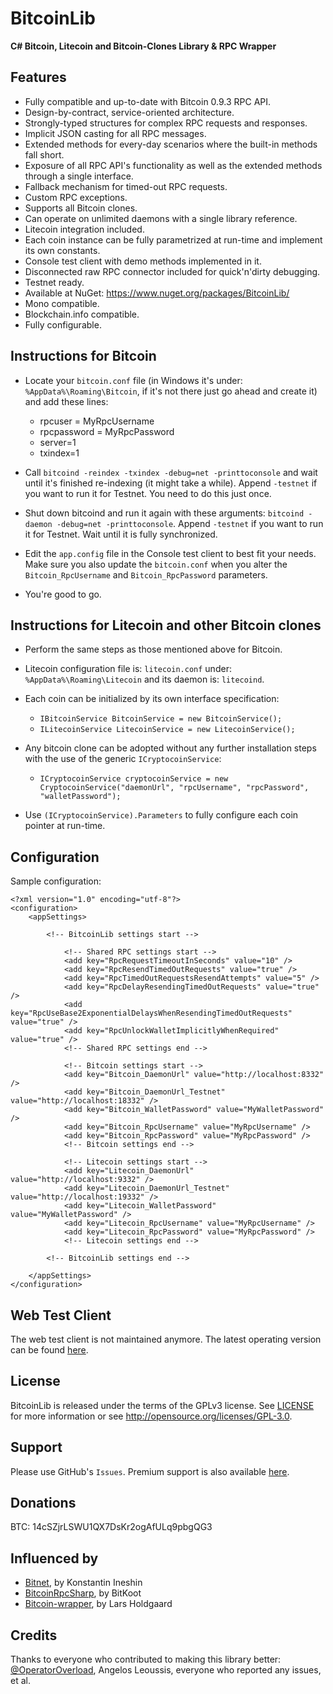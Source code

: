 ﻿BitcoinLib
==========

**C# Bitcoin, Litecoin and Bitcoin-Clones Library & RPC Wrapper**

Features
--------

- Fully compatible and up-to-date with Bitcoin 0.9.3 RPC API.
- Design-by-contract, service-oriented architecture.
- Strongly-typed structures for complex RPC requests and responses.
- Implicit JSON casting for all RPC messages.
- Extended methods for every-day scenarios where the built-in methods fall short.
- Exposure of all RPC API's functionality as well as the extended methods through a single interface.
- Fallback mechanism for timed-out RPC requests.
- Custom RPC exceptions.
- Supports all Bitcoin clones.
- Can operate on unlimited daemons with a single library reference.
- Litecoin integration included.
- Each coin instance can be fully parametrized at run-time and implement its own constants.
- Console test client with demo methods implemented in it.
- Disconnected raw RPC connector included for quick'n'dirty debugging.
- Testnet ready.
- Available at NuGet: https://www.nuget.org/packages/BitcoinLib/
- Mono compatible.
- Blockchain.info compatible.
- Fully configurable.


Instructions for Bitcoin
------------------------

- Locate your `bitcoin.conf` file (in Windows it's under: `%AppData%\Roaming\Bitcoin`, if it's not there just go ahead and create it) and add these lines:
	- rpcuser = MyRpcUsername
	- rpcpassword = MyRpcPassword
	- server=1
	- txindex=1

- Call `bitcoind -reindex -txindex -debug=net -printtoconsole` and wait until it's finished re-indexing (it might take a while). Append `-testnet` if you want to run it for Testnet. You need to do this just once.

- Shut down bitcoind and run it again with these arguments: `bitcoind -daemon -debug=net -printtoconsole`. Append `-testnet` if you want to run it for Testnet. Wait until it is fully synchronized. 

- Edit the `app.config` file in the Console test client to best fit your needs. Make sure you also update the `bitcoin.conf` when you alter the `Bitcoin_RpcUsername` and `Bitcoin_RpcPassword` parameters.

- You're good to go.


Instructions for Litecoin and other Bitcoin clones
--------------------------------------------------

- Perform the same steps as those mentioned above for Bitcoin.

- Litecoin configuration file is: `litecoin.conf` under: `%AppData%\Roaming\Litecoin` and its daemon is: `litecoind`.

- Each coin can be initialized by its own interface specification:
	- `IBitcoinService BitcoinService = new BitcoinService();` 
	- `ILitecoinService LitecoinService = new LitecoinService();` 

- Any bitcoin clone can be adopted without any further installation steps with the use of the generic `ICryptocoinService`:
	- `ICryptocoinService cryptocoinService = new CryptocoinService("daemonUrl", "rpcUsername", "rpcPassword", "walletPassword");`

- Use `(ICryptocoinService).Parameters` to fully configure each coin pointer at run-time. 


Configuration
-------------

Sample configuration:

	﻿<?xml version="1.0" encoding="utf-8"?>
	<configuration>
		<appSettings>

			<!-- BitcoinLib settings start -->

				<!-- Shared RPC settings start -->
				<add key="RpcRequestTimeoutInSeconds" value="10" />
				<add key="RpcResendTimedOutRequests" value="true" />
				<add key="RpcTimedOutRequestsResendAttempts" value="5" />
				<add key="RpcDelayResendingTimedOutRequests" value="true" />
				<add key="RpcUseBase2ExponentialDelaysWhenResendingTimedOutRequests" value="true" />
				<add key="RpcUnlockWalletImplicitlyWhenRequired" value="true" />
				<!-- Shared RPC settings end -->

				<!-- Bitcoin settings start -->
				<add key="Bitcoin_DaemonUrl" value="http://localhost:8332" />
				<add key="Bitcoin_DaemonUrl_Testnet" value="http://localhost:18332" />
				<add key="Bitcoin_WalletPassword" value="MyWalletPassword" />
				<add key="Bitcoin_RpcUsername" value="MyRpcUsername" />
				<add key="Bitcoin_RpcPassword" value="MyRpcPassword" />
				<!-- Bitcoin settings end -->

				<!-- Litecoin settings start -->
				<add key="Litecoin_DaemonUrl" value="http://localhost:9332" />
				<add key="Litecoin_DaemonUrl_Testnet" value="http://localhost:19332" />
				<add key="Litecoin_WalletPassword" value="MyWalletPassword" />
				<add key="Litecoin_RpcUsername" value="MyRpcUsername" />
				<add key="Litecoin_RpcPassword" value="MyRpcPassword" />
				<!-- Litecoin settings end -->

			<!-- BitcoinLib settings end -->
			
		</appSettings>
	</configuration>


Web Test Client
---------------
The web test client is not maintained anymore. The latest operating version can be found [here](https://github.com/GeorgeKimionis/BitcoinLib-TestClient-Web).


License
-------

BitcoinLib is released under the terms of the GPLv3 license. See [LICENSE](LICENSE) for more information or see http://opensource.org/licenses/GPL-3.0.


Support
-------

Please use GitHub's `Issues`. Premium support is also available [here](mailto:mcaizgk2+bitcoinlib@gmail.com).


Donations
---------

BTC: 14cSZjrLSWU1QX7DsKr2ogAfULq9pbgQG3


Influenced by
-------------

- [Bitnet](http://bitnet.sourceforge.net), by Konstantin Ineshin
- [BitcoinRpcSharp](https://github.com/BitKoot/BitcoinRpcSharp), by BitKoot 
- [Bitcoin-wrapper](https://github.com/LarsHoldgaard/bitcoin-wrapper), by Lars Holdgaard 


Credits
-------

Thanks to everyone who contributed to making this library better: [@OperatorOverload](https://github.com/OperatorOverload), Angelos Leoussis, everyone who reported any issues, et al.
